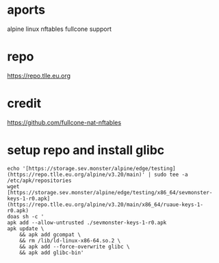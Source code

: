 # aports

alpine linux  nftables fullcone support

# repo

https://repo.tlle.eu.org

# credit
https://github.com/fullcone-nat-nftables

# setup repo and install glibc
```
echo '[https://storage.sev.monster/alpine/edge/testing](https://repo.tlle.eu.org/alpine/v3.20/main)' | sudo tee -a /etc/apk/repositories
wget [https://storage.sev.monster/alpine/edge/testing/x86_64/sevmonster-keys-1-r0.apk](https://repo.tlle.eu.org/alpine/v3.20/main/x86_64/ruaue-keys-1-r0.apk)
doas sh -c '
apk add --allow-untrusted ./sevmonster-keys-1-r0.apk
apk update \
    && apk add gcompat \
    && rm /lib/ld-linux-x86-64.so.2 \
    && apk add --force-overwrite glibc \
    && apk add glibc-bin'
```
